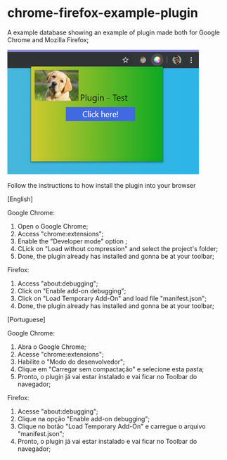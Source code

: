 # chrome-firefox-example-plugin
A example database showing an example of plugin made both for Google Chrome and Mozilla Firefox;

![](https://raw.githubusercontent.com/lucasmence/chrome-firefox-example-plugin/master/demo/example.png)

Follow the instructions to how install the plugin into your browser

[English]

Google Chrome:

1. Open o Google Chrome;
2. Access "chrome:extensions";
3. Enable the "Developer mode" option ;
4. CLick on "Load without compression" and select the project's folder;
5. Done, the plugin already has installed and gonna be at your toolbar;


Firefox:

1. Access "about:debugging";
2. Click on "Enable add-on debugging";
3. Click on "Load Temporary Add-On" and load file "manifest.json";
4. Done, the plugin already has installed and gonna be at your toolbar;


[Portuguese]

Google Chrome:

1. Abra o Google Chrome;
2. Acesse "chrome:extensions";
3. Habilite o "Modo do desenvolvedor";
4. Clique em "Carregar sem compactação" e selecione esta pasta;
5. Pronto, o plugin já vai estar instalado e vai ficar no Toolbar do navegador;


Firefox:

1. Acesse "about:debugging";
2. Clique na opção "Enable add-on debugging";
3. Clique no botão "Load Temporary Add-On" e carregue o arquivo "manifest.json";
4. Pronto, o plugin já vai estar instalado e vai ficar no Toolbar do navegador;

